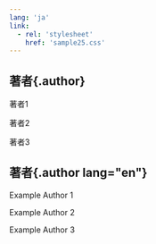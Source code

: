 ```yaml
---
lang: 'ja'
link:
  - rel: 'stylesheet'
    href: 'sample25.css'
---
```

## 著者{.author}

著者1

著者2

著者3

## 著者{.author lang="en"}

Example Author 1

Example Author 2

Example Author 3